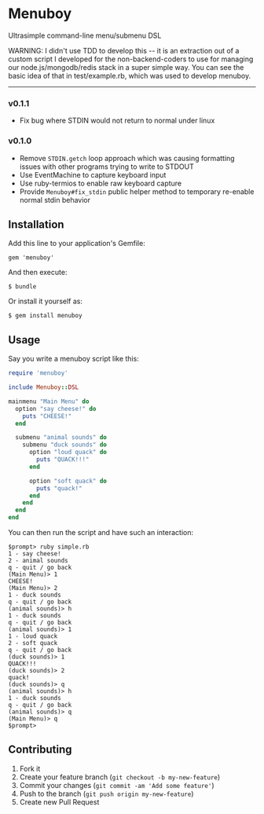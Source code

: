 # Menuboy

Ultrasimple command-line menu/submenu DSL

WARNING: I didn't use TDD to develop this -- it is an extraction out of
a custom script I developed for the non-backend-coders to use for
managing our node.js/mongodb/redis stack in a super simple way. You can
see the basic idea of that in test/example.rb, which was used to develop
menuboy.

---

### v0.1.1
* Fix bug where STDIN would not return to normal under linux

### v0.1.0
* Remove `STDIN.getch` loop approach which was causing formatting
  issues with other programs trying to write to STDOUT
* Use EventMachine to capture keyboard input
* Use ruby-termios to enable raw keyboard capture
* Provide `Menuboy#fix_stdin` public helper method to temporary re-enable
  normal stdin behavior

## Installation

Add this line to your application's Gemfile:

    gem 'menuboy'

And then execute:

    $ bundle

Or install it yourself as:

    $ gem install menuboy

## Usage

Say you write a menuboy script like this:

```ruby
require 'menuboy'

include Menuboy::DSL

mainmenu "Main Menu" do
  option "say cheese!" do
    puts "CHEESE!"
  end

  submenu "animal sounds" do
    submenu "duck sounds" do
      option "loud quack" do
        puts "QUACK!!!"
      end

      option "soft quack" do
        puts "quack!"
      end
    end
  end
end
```

You can then run the script and have such an interaction:

```
$prompt> ruby simple.rb
1 - say cheese!
2 - animal sounds
q - quit / go back
(Main Menu)> 1
CHEESE!
(Main Menu)> 2
1 - duck sounds
q - quit / go back
(animal sounds)> h
1 - duck sounds
q - quit / go back
(animal sounds)> 1
1 - loud quack
2 - soft quack
q - quit / go back
(duck sounds)> 1
QUACK!!!
(duck sounds)> 2
quack!
(duck sounds)> q
(animal sounds)> h
1 - duck sounds
q - quit / go back
(animal sounds)> q
(Main Menu)> q
$prompt>
```

## Contributing

1. Fork it
2. Create your feature branch (`git checkout -b my-new-feature`)
3. Commit your changes (`git commit -am 'Add some feature'`)
4. Push to the branch (`git push origin my-new-feature`)
5. Create new Pull Request

